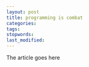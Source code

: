 ```yaml
---
layout: post
title: programming is combat
categories:
tags:
stopwords:
last_modified:
---
```


The article goes here

